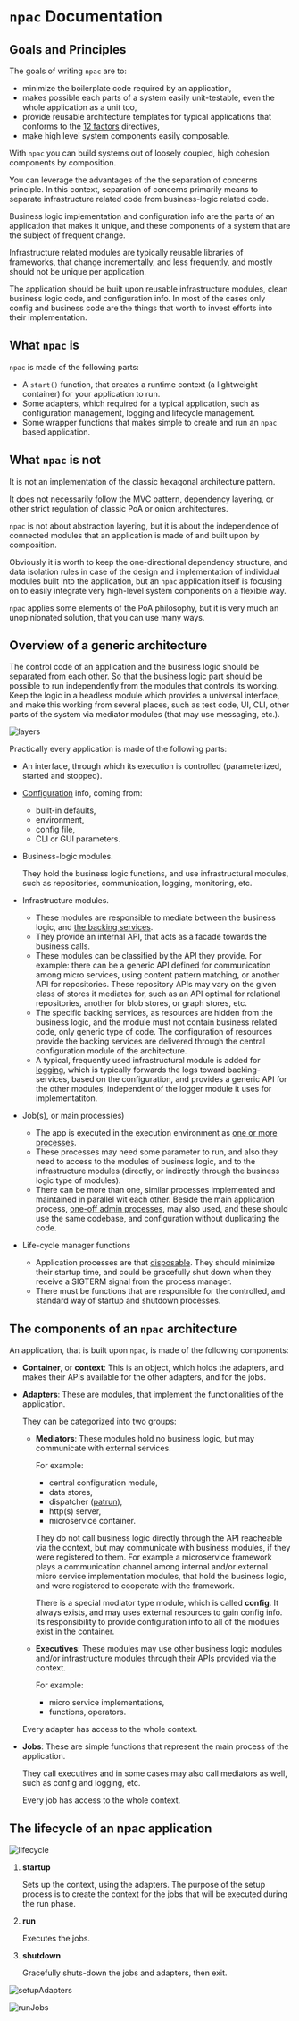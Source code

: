 `npac` Documentation
====================

## Goals and Principles

The goals of writing `npac` are to:

- minimize the boilerplate code required by an application,
- makes possible each parts of a system easily unit-testable, even the whole application as a unit too,
- provide reusable architecture templates for typical applications that conforms to the [12 factors](https://12factor.net) directives,
- make high level system components easily composable.

With `npac` you can build systems out of loosely coupled, high cohesion components by composition.

You can leverage the advantages of the the separation of concerns principle.
In this context, separation of concerns primarily means to separate infrastructure related code
from business-logic related code.

Business logic implementation and configuration info are the parts of an application that makes it unique,
and these components of a system that are the subject of frequent change.

Infrastructure related modules are typically reusable libraries of frameworks, that change incrementally,
and less frequently, and mostly should not be unique per application.

The application should be built upon reusable infrastructure modules, clean business logic code,
and configuration info.
In most of the cases only config and business code are the things that worth to invest efforts into
their implementation.

## What `npac` is

`npac` is made of the following parts:

- A `start()` function, that creates a runtime context (a lightweight container) for your application to run.
- Some adapters, which required for a typical application, such as configuration management, logging and lifecycle management.
- Some wrapper functions that makes simple to create and run an `npac` based application.

## What `npac` is not

It is not an implementation of the classic hexagonal architecture pattern.

It does not necessarily follow the MVC pattern, dependency layering, or other strict regulation of 
classic PoA or onion  architectures.

`npac` is not about abstraction layering, but it is about the independence of connected modules 
that an application is made of and built upon by composition.

Obviously it is worth to keep the one-directional dependency structure,
and data isolation rules in case of the design and implementation of individual modules built into the application,
but an `npac` application itself is focusing on to easily integrate very high-level system components
on a flexible way.

`npac` applies some elements of the PoA philosophy, but it is very much an unopinionated solution,
that you can use many ways.

## Overview of a generic architecture

The control code of an application and the business logic should be separated from each other.
So that the business logic part should be possible to run independently from the modules that controls its working.
Keep the logic in a headless module which provides a universal interface, 
and make this working from several places, such as test code, UI, CLI, other parts of the system 
via mediator modules (that may use messaging, etc.).

![layers](images/layers.png)

Practically every application is made of the following parts:

- An interface, through which its execution is controlled (parameterized, started and stopped).

- [Configuration](https://12factor.net/config) info, coming from:
   - built-in defaults,
   - environment,
   - config file,
   - CLI or GUI parameters.

- Business-logic modules.

  They hold the business logic functions, and use infrastructural modules, such as repositories, 
  communication, logging, monitoring, etc.

- Infrastructure modules.
   - These modules are responsible to mediate between the business logic,
     and [the backing services](https://12factor.net/backing-services).
   - They provide an internal API, that acts as a facade towards the business calls.
   - These modules can be classified by the API they provide.
     For example: there can be a generic API defined for communication among micro services,
     using content pattern matching, or another API for repositories.
     These repository APIs may vary on the given class of stores it mediates for,
     such as an API optimal for relational repositories, another for blob stores, or graph stores, etc.
   - The specific backing services, as resources are hidden from the business logic,
     and the module must not contain business related code, only generic type of code.
     The configuration of resources provide the backing services are delivered through
     the central configuration module of the architecture.
   - A typical, frequently used infrastructural module is added for [logging](https://12factor.net/logs),
     which is typically forwards the logs toward backing-services, based on the configuration,
     and provides a generic API for the other modules,
     independent of the logger module it uses for implementatiton.

- Job(s), or main process(es)
   - The app is executed in the execution environment as [one or more processes](https://12factor.net/processes).
   - These processes may need some parameter to run, and also they need to access to the modules of 
     business logic, and to the infrastructure modules (directly, or indirectly through 
     the business logic type of modules).
   - There can be more than one, similar processes implemented and maintained in parallel wit each other.
     Beside the main application process, [one-off admin processes](https://12factor.net/admin-processes),
     may also used, and these should use the same codebase, and configuration without duplicating the code.

- Life-cycle manager functions
   - Application processes are that [disposable](https://12factor.net/disposability).
     They should minimize their startup time, and could be gracefully shut down
     when they receive a SIGTERM signal from the process manager.
   - There must be functions that are responsible for the controlled, and standard way of startup
     and shutdown processes.

## The components of an `npac` architecture

An application, that is built upon `npac`, is made of the following components:

- __Container__, or __context__:
  This is an object, which holds the adapters, and makes their APIs available for the other adapters,
  and for the jobs.

- __Adapters__:
  These are modules, that implement the functionalities of the application.

  They can be categorized into two groups:
    - __Mediators__:
      These modules hold no business logic, but may communicate with external services.

      For example:
        - central configuration module,
        - data stores,
        - dispatcher ([patrun](https://www.npmjs.com/package/patrun)),
        - http(s) server,
        - microservice container.
        
      They do not call business logic directly through the API reacheable via the context,
      but may communicate with business modules, if they were registered to them.
      For example a microservice framework plays a communication channel among internal and/or 
      external micro service implementation modules, that hold the business logic, 
      and were registered to cooperate with the framework.

      There is a special modiator type module, which is called __config__.
      It always exists, and may uses external resources to gain config info.
      Its responsibility to provide configuration info to all of the modules exist in the container.
      
    - __Executives__:
      These modules may use other business logic modules and/or infrastructure modules through 
      their APIs provided via the context.

      For example:
        - micro service implementations,
        - functions, operators.

  Every adapter has access to the whole context.

- __Jobs__:
  These are simple functions that represent the main process of the application.

  They call executives and in some cases may also call mediators as well, such as config and logging, etc.

  Every job has access to the whole context.

## The lifecycle of an npac application

![lifecycle](images/lifecycle.png)

1. __startup__

   Sets up the context, using the adapters.
   The purpose of the setup process is to create the context for the jobs that will be executed 
   during the run phase.

2. __run__

   Executes the jobs.

3. __shutdown__

   Gracefully shuts-down the jobs and adapters, then exit.

![setupAdapters](images/setupAdapters.png)

![runJobs](images/runJobs.png)

